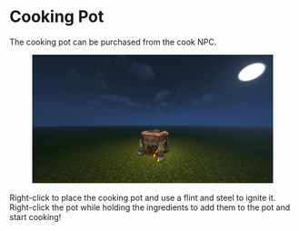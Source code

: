 # Cooking Pot

The cooking pot can be purchased from the cook NPC.

<figure><img src="../../.gitbook/assets/image (1) (1) (1) (1).png" alt=""><figcaption></figcaption></figure>

Right-click to place the cooking pot and use a flint and steel to ignite it.  Right-click the pot while holding the ingredients to add them to the pot and start cooking!
